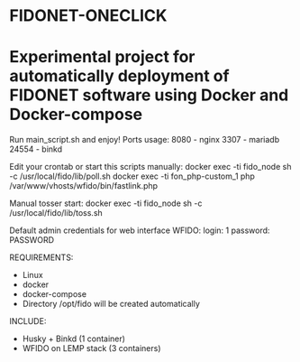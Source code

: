 # FIDONET-ONECLICK
# Experimental project for automatically deployment of FIDONET software using Docker and Docker-compose

Run main_script.sh and enjoy!
Ports usage:
8080 - nginx
3307 - mariadb
24554 - binkd

Edit your crontab or start this scripts manually:
docker exec -ti fido_node sh -c /usr/local/fido/lib/poll.sh
docker exec -ti fon_php-custom_1 php /var/www/vhosts/wfido/bin/fastlink.php

Manual tosser start:
docker exec -ti fido_node sh -c /usr/local/fido/lib/toss.sh

Default admin credentials for web interface WFIDO:
login: 1
password: PASSWORD

REQUIREMENTS:

- Linux
- docker
- docker-compose
- Directory /opt/fido will be created automatically

INCLUDE:
- Husky + Binkd (1 container)
- WFIDO on LEMP stack (3 containers)